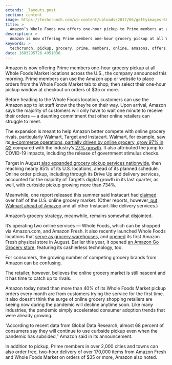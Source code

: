 ```yaml
--- 
extends: _layouts.post 
section: content 
image: https://techcrunch.com/wp-content/uploads/2017/06/gettyimages-681666984.jpg?w=600 
title: > 
  Amazon’s Whole Foods now offers one-hour pickup to Prime members at all locations – TechCrunch 
description: > 
  Amazon is now offering Prime members one-hour grocery pickup at all Whole Foods Market locations across the U.S., the company announced this morning.Target in August also expanded grocery pickup services nationwide, then reaching nearly 85% of its U.S. locations, ahead of its planned schedule.Meanwhile, one report released this summer said Instacart had claimed over half of the U.S. online grocery market.The retailer, however, believes the online grocery market is still nascent and it has time to catch up to rivals.Amazon today noted than more than 40% of its Whole Foods Market pickup orders every month are from customers trying the service for the first time. 
keywords: > 
  techcrunch, pickup, grocery, prime, members, online, amazons, offers, locations, services, orders, amazon, market, foods, walmart, onehour 
date: 1603295726.4951036 
--- 
```

<div><p id="speakable-summary">Amazon is now offering Prime members one-hour grocery pickup at all Whole Foods Market locations across the U.S., the company announced this morning. Prime members can use the Amazon app or website to place orders from the Whole Foods Market tab to shop, then select their one-hour pickup window at checkout on orders of $35 or more.</p>
<p>Before heading to the Whole Foods location, customers can use the Amazon app to let staff know the they&#8217;re on their way. Upon arrival, Amazon says the majority of customers will only have to wait one minute to receive their orders &#8212; a daunting commitment that other online retailers can struggle to meet.</p>
<p>The expansion is meant to help Amazon better compete with online grocery rivals, particularly Walmart, Target and Instacart. Walmart, for example, saw its<a href="https://techcrunch.com/2020/08/18/pandemic-helped-drive-walmart-e-commerce-sales-up-97-in-second-quarter/"> e-commerce operations, partially driven by online grocery, grow 97% in Q2</a> compared with the industry&#8217;s <a href="https://www.forbes.com/sites/shelleykohan/2020/08/19/walmarts-e-commerce-grows-97-compared-to-industrys-27/#4468370b28ca">27% growth</a>. It also attributed the jump to COVID-19 impacts, including the release of government stimulus checks.</p><p class="piano-inline-promo"></p>
<p>Target in August<a href="https://techcrunch.com/2020/08/20/target-grocery-pickup-service-expands-nationwide/"> also expanded grocery pickup services nationwide</a>, then reaching nearly 85% of its U.S. locations, ahead of its planned schedule. Online order pickup, including through its Drive Up and delivery services, accounted for the majority of Target&#8217;s digital growth in its last quarter, as well, with curbside pickup growing more than 734%.</p>
<p>Meanwhile, one report released this summer said Instacart had&#160;<a href="https://www.grocerydive.com/news/instacart-claims-more-than-half-of-online-grocery-market/579509/">claimed</a> over half of the U.S. online grocery market. (Other reports, however,<a href="https://www.supermarketnews.com/online-retail/study-walmart-surpasses-amazon-online-grocery-share"> put Walmart ahead of Amazon</a> and all other Instacart-like delivery services.)</p>
<p>Amazon&#8217;s grocery strategy, meanwhile, remains somewhat disjointed.</p>
<p>It&#8217;s operating two online services &#8212; Whole Foods, which can be shopped via Amazon.com, and Amazon Fresh. It also recently launched Whole Foods locations that <a href="https://techcrunch.com/2020/09/03/that-whole-foods-is-an-amazon-warehouse-get-used-to-it/">serve as grocery warehouses,</a> and <a href="https://techcrunch.com/2020/08/27/amazon-opens-its-first-amazon-fresh-physical-grocery-store-in-la/">opened</a> its first Amazon Fresh physical store in August. Earlier this year, it opened <a href="https://techcrunch.com/2020/02/25/amazon-opens-its-first-cashierless-grocery-store/">an Amazon Go Grocery store</a>, featuring its cashierless technology, too.</p>
<p>For consumers, the growing number of competing grocery brands from Amazon can be confusing.</p>
<p>The retailer, however, believes the online grocery market is still nascent and it has time to catch up to rivals.</p>
<p>Amazon today noted than more than 40% of its Whole Foods Market pickup orders every month are from customers trying the service for the first time. It also doesn&#8217;t think the surge of online grocery shopping retailers are seeing now during the pandemic will decline anytime soon. Like many industries, the pandemic simply accelerated consumer adoption trends that were already growing.</p>
<p>&#8220;According to recent data from Global Data Research, almost 68 percent of consumers say they will continue to use curbside pickup even when the pandemic has subsided,&#8221; Amazon said in its announcement.</p>
<p>In addition to pickup, Prime members in over 2,000 cities and towns can also order free, two-hour delivery of over 170,000 items from Amazon Fresh and Whole Foods Market on orders of $35 or more, Amazon also noted.</p>
<p>&#160;</p>
			</div>